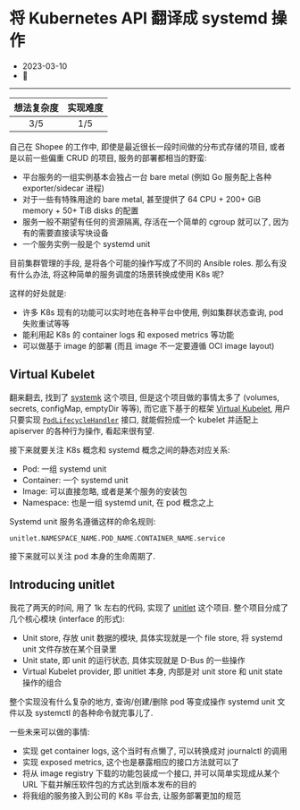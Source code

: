# 将 Kubernetes API 翻译成 systemd 操作

* 2023-03-10
* 💼

---

| 想法复杂度 | 实现难度 |
|:-----:|:----:|
|  3/5  | 1/5  |

自己在 Shopee 的工作中, 即使是最近很长一段时间做的分布式存储的项目, 或者是以前一些偏重 CRUD 的项目,
服务的部署都相当的野蛮:

* 平台服务的一组实例基本会独占一台 bare metal (例如 Go 服务配上各种 exporter/sidecar 进程)
* 对于一些有特殊用途的 bare metal, 甚至提供了 64 CPU + 200+ GiB memory + 50+ TiB disks 的配置
* 服务一般不期望有任何的资源隔离, 存活在一个简单的 cgroup 就可以了, 因为有的需要直接读写块设备
* 一个服务实例一般是个 systemd unit

目前集群管理的手段, 是将各个可能的操作写成了不同的 Ansible roles. 那么有没有什么办法, 将这种简单的服务调度的场景转换成使用
K8s 呢?

这样的好处就是:

* 许多 K8s 现有的功能可以实时地在各种平台中使用, 例如集群状态查询, pod 失败重试等等
* 能利用起 K8s 的 container logs 和 exposed metrics 等功能
* 可以做基于 image 的部署 (而且 image 不一定要遵循 OCI image layout)

## Virtual Kubelet

翻来翻去, 找到了 [systemk] 这个项目, 但是这个项目做的事情太多了 (volumes, secrets, configMap, emptyDir 等等),
而它底下基于的框架 [Virtual Kubelet], 用户只要实现 [`PodLifecycleHandler`] 接口, 就能假扮成一个 kubelet 并适配上
apiserver 的各种行为操作, 看起来很有望.

接下来就要关注 K8s 概念和 systemd 概念之间的静态对应关系:

* Pod: 一组 systemd unit
* Container: 一个 systemd unit
* Image: 可以直接忽略, 或者是某个服务的安装包
* Namespace: 也是一组 systemd unit, 在 pod 概念之上

Systemd unit 服务名遵循这样的命名规则:

```plaintext
unitlet.NAMESPACE_NAME.POD_NAME.CONTAINER_NAME.service
```

接下来就可以关注 pod 本身的生命周期了.

[systemk]: https://github.com/virtual-kubelet/systemk

[Virtual Kubelet]: https://github.com/virtual-kubelet/virtual-kubelet

[`PodLifecycleHandler`]: https://github.com/virtual-kubelet/virtual-kubelet/blob/v1.7.0/node/podcontroller.go#L47

## Introducing unitlet

我花了两天的时间, 用了 1k 左右的代码, 实现了 [unitlet] 这个项目. 整个项目分成了几个核心模块 (interface 的形式):

* Unit store, 存放 unit 数据的模块, 具体实现就是一个 file store, 将 systemd unit 文件存放在某个目录里
* Unit state, 即 unit 的运行状态, 具体实现就是 D-Bus 的一些操作
* Virtual Kubelet provider, 即 unitlet 本身, 内部是对 unit store 和 unit state 操作的组合

整个实现没有什么复杂的地方, 查询/创建/删除 pod 等变成操作 systemd unit 文件以及 systemctl 的各种命令就完事儿了.

一些未来可以做的事情:

* 实现 get container logs, 这个当时有点懒了, 可以转换成对 journalctl 的调用
* 实现 exposed metrics, 这个也是暴露相应的接口方法就可以了
* 将从 image registry 下载的功能包装成一个接口, 并可以简单实现成从某个 URL 下载并解压软件包的方式达到版本发布的目的
* 将我组的服务接入到公司的 K8s 平台去, 让服务部署更加的规范

[unitlet]: https://github.com/anqur/unitlet
